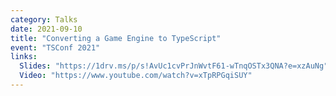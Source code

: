 ```yaml
---
category: Talks
date: 2021-09-10
title: "Converting a Game Engine to TypeScript"
event: "TSConf 2021"
links:
  Slides: "https://1drv.ms/p/s!AvUc1cvPrJnWvtF61-wTnqOSTx3QNA?e=xzAuNg"
  Video: "https://www.youtube.com/watch?v=xTpRPGqiSUY"
---
```

